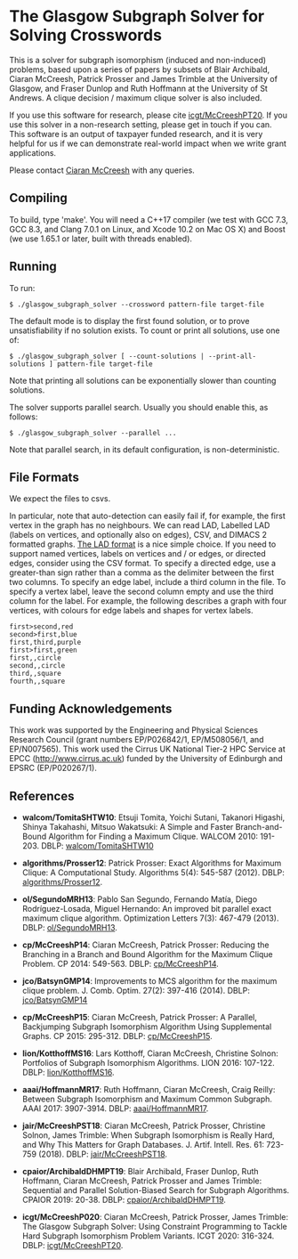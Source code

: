 The Glasgow Subgraph Solver for Solving Crosswords
==================================================

This is a solver for subgraph isomorphism (induced and non-induced) problems, based upon a series of
papers by subsets of Blair Archibald, Ciaran McCreesh, Patrick Prosser and James Trimble at the
University of Glasgow, and Fraser Dunlop and Ruth Hoffmann at the University of St Andrews. A clique
decision / maximum clique solver is also included.

If you use this software for research, please cite [icgt/McCreeshPT20]. If you use this solver in a
non-research setting, please get in touch if you can. This software is an output of taxpayer funded
research, and it is very helpful for us if we can demonstrate real-world impact when we write grant
applications.

Please contact [Ciaran McCreesh](mailto:ciaran.mccreesh@glasgow.ac.uk) with any queries.

Compiling
---------

To build, type 'make'. You will need a C++17 compiler (we test with GCC 7.3, GCC 8.3, and Clang
7.0.1 on Linux, and Xcode 10.2 on Mac OS X) and Boost (we use 1.65.1 or later, built with threads
enabled).

Running
-------

To run:

```shell session
$ ./glasgow_subgraph_solver --crossword pattern-file target-file
```

The default mode is to display the first found solution, or to prove unsatisfiability if no solution
exists. To count or print all solutions, use one of:

```shell session
$ ./glasgow_subgraph_solver [ --count-solutions | --print-all-solutions ] pattern-file target-file
```

Note that printing all solutions can be exponentially slower than counting solutions.

The solver supports parallel search. Usually you should enable this, as follows:

```shell session
$ ./glasgow_subgraph_solver --parallel ...
```

Note that parallel search, in its default configuration, is non-deterministic.

File Formats
------------

We expect the files to csvs.

In particular, note that auto-detection can easily fail if, for example, the first vertex in the
graph has no neighbours.  We can read LAD, Labelled LAD (labels on vertices, and optionally also on
edges), CSV, and DIMACS 2 formatted graphs. [The LAD
format](https://perso.liris.cnrs.fr/christine.solnon/SIP.html) is a nice simple choice. If you need
to support named vertices, labels on vertices and / or edges, or directed edges, consider using the
CSV format. To specify a directed edge, use a greater-than sign rather than a comma as the delimiter
between the first two columns.  To specify an edge label, include a third column in the file. To
specify a vertex label, leave the second column empty and use the third column for the label. For
example, the following describes a graph with four vertices, with colours for edge labels and shapes
for vertex labels.

```
first>second,red
second>first,blue
first,third,purple
first>first,green
first,,circle
second,,circle
third,,square
fourth,,square
```


Funding Acknowledgements
------------------------

This work was supported by the Engineering and Physical Sciences Research Council (grant numbers
EP/P026842/1, EP/M508056/1, and EP/N007565). This work used the Cirrus UK National Tier-2 HPC
Service at EPCC (http://www.cirrus.ac.uk) funded by the University of Edinburgh and EPSRC
(EP/P020267/1).

References
----------

* [walcom/TomitaSHTW10]: https://dblp.org/rec/html/conf/walcom/TomitaSHTW10
  **walcom/TomitaSHTW10**:
  Etsuji Tomita, Yoichi Sutani, Takanori Higashi, Shinya Takahashi, Mitsuo Wakatsuki:
  A Simple and Faster Branch-and-Bound Algorithm for Finding a Maximum Clique. WALCOM 2010: 191-203.
  DBLP: [walcom/TomitaSHTW10]

* [algorithms/Prosser12]: https://dblp.org/rec/html/journals/algorithms/Prosser12
  **algorithms/Prosser12**:
  Patrick Prosser: Exact Algorithms for Maximum Clique: A Computational Study. Algorithms 5(4):
  545-587 (2012). DBLP: [algorithms/Prosser12].

* [ol/SegundoMRH13]: https://dblp.org/rec/html/journals/ol/SegundoMRH13
  **ol/SegundoMRH13**:
  Pablo San Segundo, Fernando Matía, Diego Rodríguez-Losada, Miguel Hernando: An improved bit
  parallel exact maximum clique algorithm. Optimization Letters 7(3): 467-479 (2013). DBLP:
  [ol/SegundoMRH13].

* [cp/McCreeshP14]: https://dblp.org/rec/html/conf/cp/McCreeshP14
  **cp/McCreeshP14**:
  Ciaran McCreesh, Patrick Prosser: Reducing the Branching in a Branch and Bound Algorithm for the
  Maximum Clique Problem. CP 2014: 549-563. DBLP: [cp/McCreeshP14].

* [jco/BatsynGMP14]: https://dblp.org/rec/html/journals/jco/BatsynGMP14
  **jco/BatsynGMP14**:
  Improvements to MCS algorithm for the maximum clique problem. J. Comb. Optim. 27(2): 397-416
  (2014). DBLP: [jco/BatsynGMP14]

* [cp/McCreeshP15]: https://dblp.org/rec/html/conf/cp/McCreeshP15
  **cp/McCreeshP15**:
  Ciaran McCreesh, Patrick Prosser: A Parallel, Backjumping Subgraph Isomorphism Algorithm Using
  Supplemental Graphs. CP 2015: 295-312. DBLP: [cp/McCreeshP15].

* [lion/KotthoffMS16]: https://dblp.org/rec/html/conf/lion/KotthoffMS16
  **lion/KotthoffMS16**:
  Lars Kotthoff, Ciaran McCreesh, Christine Solnon: Portfolios of Subgraph Isomorphism Algorithms.
  LION 2016: 107-122. DBLP: [lion/KotthoffMS16].

* [aaai/HoffmannMR17]: https://dblp.org/rec/html/conf/aaai/HoffmannMR17
  **aaai/HoffmannMR17**:
  Ruth Hoffmann, Ciaran McCreesh, Craig Reilly: Between Subgraph Isomorphism and Maximum Common
  Subgraph. AAAI 2017: 3907-3914. DBLP: [aaai/HoffmannMR17].

* [jair/McCreeshPST18]: https://dblp.org/rec/html/journals/jair/McCreeshPST18
  **jair/McCreeshPST18**:
  Ciaran McCreesh, Patrick Prosser, Christine Solnon, James Trimble: When Subgraph Isomorphism is
  Really Hard, and Why This Matters for Graph Databases. J. Artif. Intell. Res. 61: 723-759 (2018).
  DBLP: [jair/McCreeshPST18].

* [cpaior/ArchibaldDHMPT19]: http://dblp.org/rec/html/conf/cpaior/ArchibaldDHMP019
  **cpaior/ArchibaldDHMPT19**:
  Blair Archibald, Fraser Dunlop, Ruth Hoffmann, Ciaran McCreesh, Patrick Prosser and James Trimble:
  Sequential and Parallel Solution-Biased Search for Subgraph Algorithms. CPAIOR 2019: 20-38.
  DBLP: [cpaior/ArchibaldDHMPT19].

* [icgt/McCreeshPT20]: http://dblp.org/rec/html/conf/gg/McCreeshP020
  **icgt/McCreeshP020**:
  Ciaran McCreesh, Patrick Prosser, James Trimble:
  The Glasgow Subgraph Solver: Using Constraint Programming to Tackle Hard Subgraph Isomorphism
  Problem Variants. ICGT 2020: 316-324.
  DBLP: [icgt/McCreeshPT20].

<!-- vim: set tw=100 spell spelllang=en : -->
